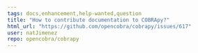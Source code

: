 ```yaml
---
tags: docs,enhancement,help-wanted,question
title: "How to contribute documentation to COBRApy?"
html_url: "https://github.com/opencobra/cobrapy/issues/617"
user: natJimenez
repo: opencobra/cobrapy
---
```


